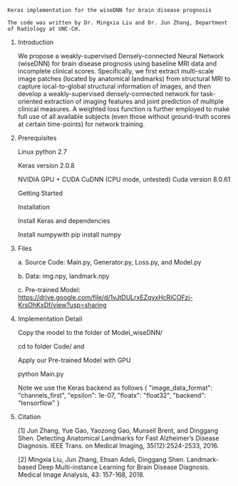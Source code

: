     Keras implementation for the wiseDNN for brain disease prognosis

    The code was written by Dr. Mingxia Liu and Dr. Jun Zhang, Department of Radiology at UNC-CH. 

1. Introduction

    We propose a weakly-supervised Densely-connected Neural Network (wiseDNN) for brain disease prognosis using baseline MRI data and incomplete clinical scores. Specifically, we first extract multi-scale image patches (located by anatomical landmarks) from structural MRI to capture local-to-global structural information of images, and then develop a weakly-supervised densely-connected network for task-oriented extraction of imaging features and joint prediction of multiple clinical measures. A weighted loss function is further employed to make full use of all available subjects (even those without ground-truth scores at certain time-points) for network training.


2. Prerequisites

    Linux python 2.7

    Keras version 2.0.8

    NVIDIA GPU + CUDA CuDNN (CPU mode, untested) Cuda version 8.0.61

    Getting Started

    Installation

    Install Keras and dependencies

    Install numpywith pip install numpy

3. Files

    a. Source Code: Main.py, Generator.py, Loss.py, and Model.py
    
    b. Data: img.npy, landmark.npy
    
    c. Pre-trained Model: https://drive.google.com/file/d/1vJtDULrxEZqvxHcRiCOFzi-KrsOhKxDf/view?usp=sharing


4. Implementation Detail

    Copy the model to the folder of Model_wiseDNN/
 
    cd to folder Code/ and

    Apply our Pre-trained Model with GPU

    python Main.py 

    Note we use the Keras backend as follows { "image_data_format": "channels_first", "epsilon": 1e-07, "floatx": "float32", "backend": "tensorflow" }


5. Citation

    [1] Jun Zhang, Yue Gao, Yaozong Gao, Munsell Brent, and Dinggang Shen. Detecting Anatomical Landmarks for Fast Alzheimer’s Disease Diagnosis. IEEE Trans. on Medical Imaging, 35(12):2524-2533, 2016.

    [2] Mingxia Liu, Jun Zhang, Ehsan Adeli, Dinggang Shen. Landmark-based Deep Multi-instance Learning for Brain Disease Diagnosis. Medical Image Analysis, 43: 157-168, 2018. 
